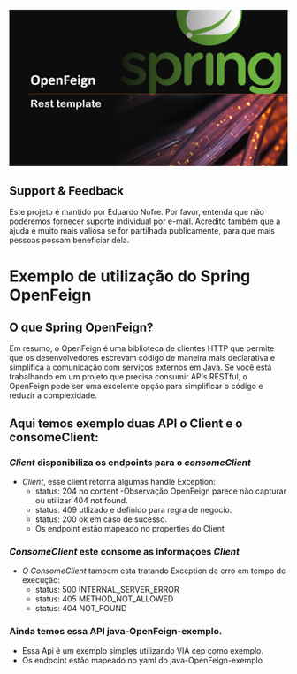 ![sonar](feing.png)

## Support & Feedback<BR>
Este projeto é mantido por Eduardo Nofre. Por favor, entenda que não poderemos fornecer suporte individual por e-mail. Acredito também que a ajuda é muito mais valiosa se for partilhada publicamente, para que mais pessoas possam beneficiar dela.

# Exemplo de utilização do Spring OpenFeign 

## O que Spring OpenFeign?
Em resumo, o OpenFeign é uma biblioteca de clientes HTTP que permite que os desenvolvedores escrevam código de maneira mais declarativa e simplifica a comunicação com serviços externos em Java. Se você está trabalhando em um projeto que precisa consumir APIs RESTful, o OpenFeign pode ser uma excelente opção para simplificar o código e reduzir a complexidade.

## Aqui temos exemplo duas API o Client e o consomeClient:
### *Client* disponibiliza os endpoints para o *consomeClient*
 - *Client*, esse client retorna algumas handle Exception:
    - status: 204 no content -Observação OpenFeign parece não capturar ou  utilizar 404 not found.
    - status: 409 utlizado e definido para regra de negocio.
    - status: 200 ok em caso de sucesso.
    - Os endpoint estão mapeado no properties do Client
### *ConsomeClient* este consome as informaçoes *Client* 
 - *O ConsomeClient* tambem esta tratando Exception de erro em tempo de execução:
   - status: 500 INTERNAL_SERVER_ERROR
   - status: 405 METHOD_NOT_ALLOWED
   - status: 404 NOT_FOUND
     
###  Ainda temos essa API java-OpenFeign-exemplo.
  - Essa Api é um exemplo simples utilizando VIA cep como exemplo.
  - Os endpoint estão mapeado no yaml do java-OpenFeign-exemplo




